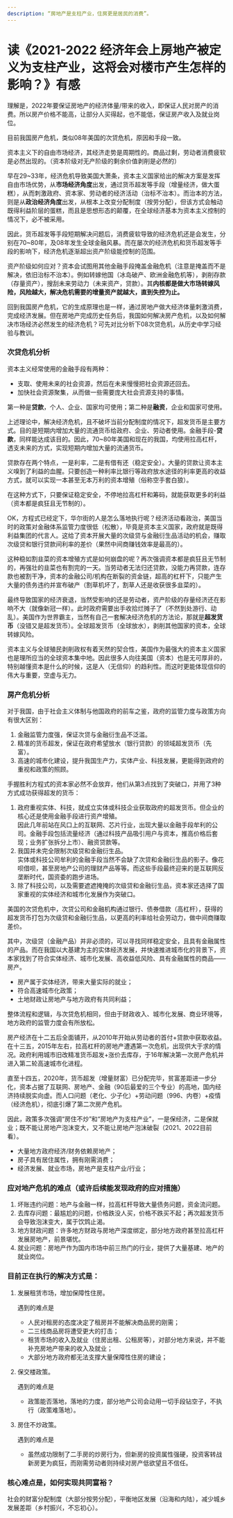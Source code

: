 ```yaml
---
description: “房地产是支柱产业，住房更是居民的消费”。
---
```


# 读《2021-2022 经济年会上房地产被定义为支柱产业，这将会对楼市产生怎样的影响？》有感

理解是，2022年要保证房地产的经济体量/带来的收入，即保证人民对房产的消费。所以房产价格不能高，让部分人买得起，也不能低，保证房产收入及就业岗位。

目前我国房产危机，类似08年美国的次贷危机，原因和手段一致。

资本主义下的自由市场经济，其经济走势是周期性的。商品过剩，劳动者消费疲软是必然出现的。（资本阶级对无产阶级的剩余价值剥削是必然的）

早在29\~33年，经济危机导致美国大萧条，资本主义国家给出的解决方案是发挥自由市场优势，从**市场经济角度**出发，通过货币超发等手段（增量经济，做大蛋糕），从而刺激政府、资本家、劳动者的经济活动（治标不治本）。而治本的方法，则是从**政治经济角度**出发，从根本上改变分配制度（按劳分配），但该方式会触动既得利益阶层的蛋糕，而且是思想形态的颠覆，在全球经济基本为资本主义控制的情况下，必不被采用。

因此，货币超发等手段短期解决问题后，消费疲软导致的经济危机还是会发生，分别在70\~80年，及08年发生全球金融风暴。而在屡次的经济危机和货币超发等手段的影响下，经济危机逐渐超出资产阶级能控制的范围。

资产阶级如何应对？资本会试图用其他金融手段掩盖金融危机（注意是掩盖而不是解决，依旧治标不治本）。例如转嫁他国（冰岛破产、欧洲金融危机等），剥削存款（存量资产），搜刮未来劳动力（未来资产，贷款）。其**内核都是做大市场转嫁风险，风险越大，解决危机需要的增量资产就越大，直到失控为止。**

回到我国房产危机，它的生成原理也是一样，通过房地产做大经济体量刺激消费，完成经济发展。但在房地产完成历史任务后，我国如何解决房产危机，以及如何解决市场经济必然发生的经济危机？可先对比分析下08次贷危机，从历史中学习经验与教训。

### 次贷危机分析

资本主义经常使用的金融手段有两种：

* 支取、使用未来的社会资源，然后在未来慢慢把社会资源还回去。
* 加快社会资源聚集，从而做一些需要庞大社会资源支持的事情。

第一种是**贷款**，个人、企业、国家均可使用；第二种是**融资**，企业和国家可使用。

上述理论中，解决经济危机，且不破坏当前分配制度的情况下，超发货币是主要方式。目的是短期内增加大量的流通货币给政府、企业、劳动者使用。金融手段-**贷款**，同样能达成该目的。因此，70\~80年美国和现在的我国，均使用拉高杠杆，透支未来的方式，实现短期内增加大量的流通货币。

贷款存在两个特点，一是利率，二是有借有还（稳定安全）。大量的贷款让资本主义嗅到了利益的血腥。只要创造一种利率比银行等政府放水途径的利率更高的收益方式，就可以实现一本甚至无本万利的资本增殖（俗称空手套白狼）。

在这种方式下，只要保证稳定安全，不停地拉高杠杆和筹码，就能获取更多的利益（资本都是疯狂且无节制的）。

OK，方程式已经定下，华尔街的人是怎么落地执行呢？经济活动看政治，美国当时的政策对金融体系监管力度很低（松散），毕竟是资本主义国家，政府就是既得利益集团的代言人。这给了资本开展大量的次级贷与金融衍生品活动的机会，赚取次级贷和银行贷款间利率的差价（果然中间商赚钱效率是最高的）。

这种稳如割韭菜的资本增殖方式是如何崩盘的呢？再次强调资本都是疯狂且无节制的，再强壮的韭菜也有割完的一天。当劳动者无法归还贷款，没能力再贷款，连存款也被割干净，资本的金融公司/机构在断裂的资金链，超高的杠杆下，只能产生大量的债务违约并宣布破产（割草机坏了，割草人还是收获很多韭菜的）。

最终导致国家的经济衰退，当然受影响的还是劳动者，资产阶级的存量经济还在影响不大（就像新冠一样）。此时政府需要出手收拾烂摊子了（不然到处游行、动乱）。美国作为世界霸主，当然有自己一套解决经济危机的方法论，那就是**超发货币**（没错又是超发货币）。全球超发货币（全球放水），剥削其他国家的资本，全球转嫁风险。

资本主义与全球殖民剥削政权有着天然的契合性，美国作为最强大的资本主义国家也是理所应当的全球资本集中地。因此很多人向往美国（资本）也是无可厚非的，特别越懂资本是什么的时候，这是人（无信仰）的趋利性。而这时更能体现信仰的伟大与重要，空虚与无力。

### 房产危机分析

对于我国，由于社会主义体制与他国政府的前车之鉴，政府的监管力度与政策方向有很大区别：

1. 金融监管力度强，保证次贷与金融衍生品不泛滥。
2. 精准的货币超发，保证在政府希望放水（银行贷款）的领域超发货币（先富）。
3. 高速的城市化建设，提升我国生产力，实体产业、科技发展，更能得到政府的重视和政策的照顾。

手握胜利方程式的资本家必然不会放弃，他们从第3点找到了突破口，并用了3种方式成功获得超发的货币：

1. 政府重视实体、科技，就成立实体或科技企业获取政府的超发货币。但企业的核心还是使用金融手段进行资产增殖。\
   因此几年前站在风口上的互联网、芯片行业，出现大量以金融手段牟利的公司。金融手段包括流量经济（通过科技产品吸引用户与资本，推高价格后套现；业务扩张拆分上市）、融资贷款等。
2. 我国并未完全限制次级贷和金融衍生品。\
   实体或科技公司牟利的金融手段当然不会缺了次贷和金融衍生品的影子。像花呗借呗，甚至房地产公司的理财产品等等。而这些手段最终迎来的是互联网反垄断时代，国资委的跑步进场。
3. 除了科技公司，以及需要遮遮掩掩的次级贷和金融衍生品，资本家还选择了国家重视的实体经济和城市化发展作为突破口。

美国的次贷危机中，次贷公司和金融机构通过银行、债券借款（高杠杆），获得的超发货币打包为次级贷和金融衍生品，以更高的利率给社会劳动力，做中间商赚取差价。

其中，次级贷（金融产品）并非必须的，可以寻找同样稳定安全，且具有金融属性的产品。而在我国以大基建为主的实体经济发展，并快速推进城市化的背景下，资本家找到了符合实体经济、城市化发展、高收益低风险、具有金融属性的商品——房产。

* 房产属于实体经济，带来大量实际的就业；
* 符合高速城市化政策；
* 土地财政让房地产与地方政府有共同利益；

整体流程和逻辑，与次贷危机相同，但由于财政收入、城市化发展、商业环境等，地方政府的监管力度会有所放松。

房产经济在十二五后全面铺开，从2010年开始从劳动者的首付+贷款中获取收益。在十三五，2015年左右，拉高杠杆的房地产遭遇第一次危机，出现供大于求的情况。政府利用城市旧改精准货币超发+涨价去库存，于16年解决第一次房产危机并进入第二轮高速城市化进程。

直至十四五，2020年，货币超发（增量财富）已分配完毕，贫富差距进一步分化，资本占据了互联网、房地产、金融（90后最爱的三个专业）的高地，国内经济持续脱实向虚。而人口问题（老化、少子化）+劳动问题（996、内卷）+疫情（经济危机），彻底引爆了第二次房产危机。

因此，政策多次强调“房住不炒”和“房地产为支柱产业”，一是保经济，二是保就业；既不能让房地产泡沫变大，又不能让房地产泡沫破裂（2021、2022目前看）。

* 大量地方政府经济/财务依赖房地产；
* 房子具有居住属性，拥有刚需消费；
* 经济发展、就业市场，房地产是支柱产业/行业；

### 应对地产危机的难点（或许后续能发现政府的应对措施）

1. 坏账违约问题：地产与金融一样，拉高杠杆导致大量债务问题，资金流问题。
2. 去库存问题：最尴尬的问题，价格跌没人买，价格不跌买不起；再次超发货币会导致泡沫变大，属于饮鸩止渴。
3. 地方财政问题：许多地方财政与房地产深度绑定，部分地方政府甚至拉高杠杆发展房地产，前景堪忧。
4. 就业问题：房地产作为国内市场中前三热门的行业，提供了大量基建、地产的就业岗位。

### 目前正在执行的解决方式是：

1.  发展租赁市场，增加保障性住房。

    遇到的难点是

    * 人民对租房的态度决定了租房并不能解决商品房的刚需；
    * 二三线商品房将遭受更大的打击；
    * 租赁市场的收入及就业（住房出租、公租房等），对部分地方来说，并不能补充房地产带来的收入及就业；
    * 大部分地方政府都无法支撑大量保障性住房的建设；
2.  保交楼政策。

    遇到的难点是

    * 政策能否落地，落地的力度，部分地产公司会动用一切手段钻空子，不执行（政策难落地）。
3.  房住不炒政策。

    遇到的难点是

    * 虽然成功限制了二手房的炒房行为，但新房的投资属性强硬，投资客转战新房更为疯狂，而刚需劳动者则持续对房产低欲望且不信任。

### 核心难点是，如何实现共同富裕？

社会的财富分配制度（大部分按劳分配），平衡地区发展（沿海和内陆），减少城乡发展差距（乡村振兴，不忘初心）。



